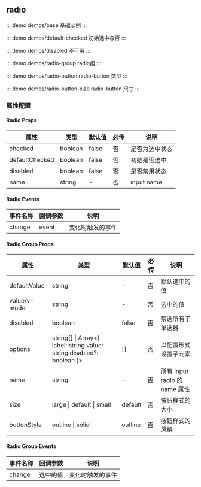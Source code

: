 ## radio 

::: demo demos/base 基础示例
:::

::: demo demos/default-checked 初始选中与否
:::

::: demo demos/disabled 不可用
:::

::: demo demos/radio-group radio组
:::

::: demo demos/radio-button radio-button 类型
:::

::: demo demos/radio-button-size radio-button 尺寸
:::

### 属性配置
#### Radio Props
| 属性 | 类型 | 默认值 | 必传 | 说明 |
|-----|-----|-----|-----|-----|
|checked|boolean|false|否|是否为选中状态|
|defaultChecked|boolean|false|否|初始是否选中|
|disabled|boolean|false|否|是否禁用状态|
|name|string|-|否|input name|

#### Radio Events
| 事件名称 | 回调参数 | 说明 |
|-----|-----|-----|
|change|event|变化时触发的事件|

#### Radio Group Props
| 属性 | 类型 | 默认值 | 必传 | 说明 |
|-----|-----|-----|-----|-----|
|defaultValue|string|-|否|默认选中的值|
|value/v-model|string|-|否|选中的值|
|disabled|boolean|false|否|禁选所有子单选器|
|options|string[] &#124; Array<{ label: string value: string disabled?: boolean }>|[]|否|以配置形式设置子元素|
|name|string|-|否|所有 input radio 的 name 属性|
|size|large &#124; default &#124; small|default|否|按钮样式的大小|
|buttonStyle|outline &#124; solid|outline|否|按钮样式的风格|

#### Radio Group Events
| 事件名称 | 回调参数 | 说明 |
|-----|-----|-----|
|change|选中的值|变化时触发的事件|
